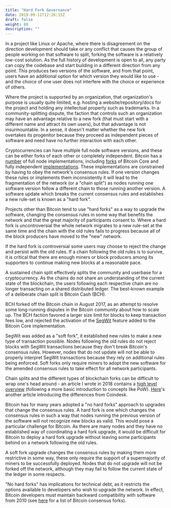 ```yaml
---
title: "Hard Fork Governance"
date: 2019-09-11T12:26:15Z
draft: false
weight: 80
description: ""
---
```


In a project like Linux or Apache, where there is disagreement on the direction development should take or any conflict that causes the group of people working on that software to split, forking the software is a relatively low-cost solution. As the full history of development is open to all, any party can copy the codebase and start building in a different direction from any point. This produces two versions of the software, and from that point, users have an additional option for which version they would like to use - and the choice of one user does not interfere with the choice or experience of others. 

Where the project is supported by an organization, that organization's purpose is usually quite limited, e.g. hosting a website/repository/docs for the project and holding any intellectual property such as trademarks. In a community-splitting dispute, the faction that controls such an organization may have an advantage relative to a new fork (that must start with a different name and attract its own users), but that advantage is not insurmountable. In a sense, it doesn't matter whether the new fork overtakes its progenitor because they proceed as independent pieces of software and need have no further interaction with each other.

Cryptocurrencies can have multiple full node software versions, and these can be either forks of each other or completely independent. Bitcoin has a [number](https://coin.dance/nodes) of full node implementations, including [forks](https://github.com/BitcoinUnlimited/BitcoinUnlimited) of Bitcoin Core and fully independent [implementations](https://github.com/btcsuite/btcd). These implementations are constrained by having to obey the network's consensus rules. If one version changes these rules or implements them inconsistently it will lead to the fragmentation of the network (or a "chain split") as nodes running one software version follow a different chain to those running another version. A software update which breaks the current consensus rules and establishes a new rule-set is known as a "hard fork". 

Projects other than Bitcoin tend to use "hard forks" as a way to upgrade the software, changing the consensus rules in some way that benefits the network and that the great majority of participants consent to. Where a hard fork is uncontroversial the whole network migrates to a new rule-set at the same time and  the chain with the old rules fails to progress because all of the block producers have moved to the "new" network. 

If the hard fork is controversial some users may choose to reject the change and persist with the old rules. If a chain following the old rules is to survive, it is critical that there are enough miners or block producers among its supporters to continue making new blocks at a reasonable pace.

A sustained chain split effectively splits the community and userbase for a cryptocurrency. As the chains do not share an understanding of the current state of the blockchain, the users following each respective chain are no longer transacting on a shared distributed ledger. The best-known example of a deliberate chain split is Bitcoin Cash (BCH). 

BCH forked off the Bitcoin chain in August 2017, as an attempt to resolve some long-running disputes in the Bitcoin community about how to scale up. The BCH faction favored a larger size limit for blocks to keep transaction fees low, and rejected the activation of the [SegWit](https://en.wikipedia.org/wiki/SegWit) feature added to the Bitcoin Core implementation. 

SegWit was added as a "soft fork", it established new rules to make a new type of transaction possible. Nodes following the old rules do not reject blocks with SegWit transactions because they don't break Bitcoin's consensus rules. However, nodes that do not update will not be able to properly interpret SegWit transactions because they rely on additional rules being enforced. Soft forks only require miners to adopt the new software for the amended consensus rules to take effect for all network participants.

Chain splits and the different types of blockchain forks can be difficult to wrap one's head around - an article I wrote in 2018 contains a [high level overview](https://blockcommons.org/post/user-perspective/#4-soft-forks-hard-forks-chain-splits-and-free-coins) (following a more basic introduction to concepts like PoW). [Here](https://www.coindesk.com/short-guide-bitcoin-forks-explained)'s another article introducing the differences from Coindesk.

Bitcoin has for many years adopted a "no hard forks" approach to upgrades that change the consensus rules. A hard fork is one which changes the consensus rules in such a way that nodes running the previous version of the software will not recognize new blocks as valid. This would pose a particular challenge for Bitcoin. As there are many nodes and they have no established way of coordinating a hard fork upgrade, it would be difficult for Bitcoin to deploy a hard fork upgrade without leaving some participants behind on a network following the old rules.

A soft fork upgrade changes the consensus rules by making them more restrictive in some way, these only require the support of a supermajority of miners to be successfully deployed. Nodes that do not upgrade will not be forked off the network, although they may fail to follow the current state of the ledger in some respects. 

"No hard forks" has implications for technical debt, as it restricts the options available to developers who wish to upgrade the network. In effect, Bitcoin developers must maintain backward compatibility with software from 2010 (see [here](https://blog.bitmex.com/bitcoins-consensus-forks/) for a list of Bitcoin consensus forks).
